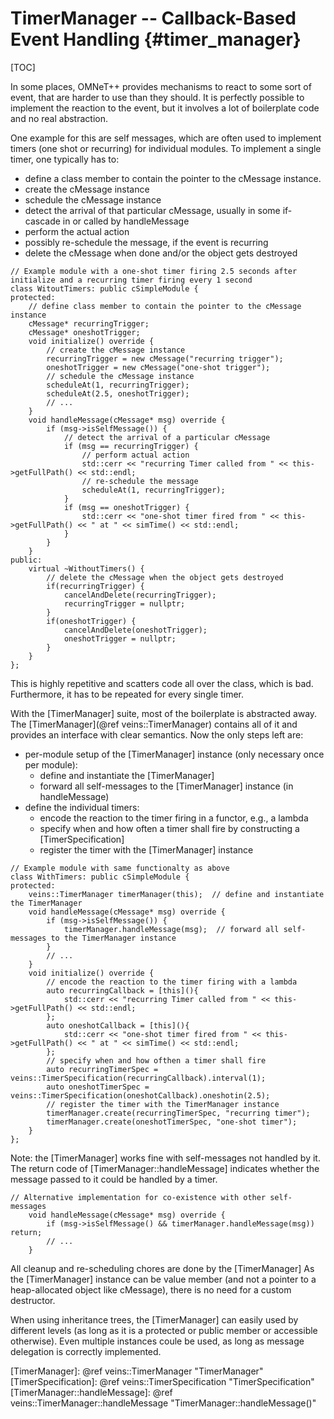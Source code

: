 # TimerManager -- Callback-Based Event Handling {#timer_manager}

[TOC]

In some places, OMNeT++ provides mechanisms to react to some sort of event, that are harder to use than they should.
It is perfectly possible to implement the reaction to the event, but it involves a lot of boilerplate code and no real abstraction.

One example for this are self messages, which are often used to implement timers (one shot or recurring) for individual modules.
To implement a single timer, one typically has to:

- define a class member to contain the pointer to the cMessage instance.
- create the cMessage instance
- schedule the cMessage instance
- detect the arrival of that particular cMessage, usually in some if-cascade in or called by handleMessage
- perform the actual action
- possibly re-schedule the message, if the event is recurring
- delete the cMessage when done and/or the object gets destroyed

```{.cpp}
// Example module with a one-shot timer firing 2.5 seconds after initialize and a recurring timer firing every 1 second
class WitoutTimers: public cSimpleModule {
protected:
    // define class member to contain the pointer to the cMessage instance
    cMessage* recurringTrigger;
    cMessage* oneshotTrigger;
    void initialize() override {
        // create the cMessage instance
        recurringTrigger = new cMessage("recurring trigger");
        oneshotTrigger = new cMessage("one-shot trigger");
        // schedule the cMessage instance
        scheduleAt(1, recurringTrigger);
        scheduleAt(2.5, oneshotTrigger);
        // ...
    }
    void handleMessage(cMessage* msg) override {
        if (msg->isSelfMessage()) {
            // detect the arrival of a particular cMessage
            if (msg == recurringTrigger) {
                // perform actual action
                std::cerr << "recurring Timer called from " << this->getFullPath() << std::endl;
                // re-schedule the message
                scheduleAt(1, recurringTrigger);
            }
            if (msg == oneshotTrigger) {
                std::cerr << "one-shot timer fired from " << this->getFullPath() << " at " << simTime() << std::endl;
            }
        }
    }
public:
    virtual ~WithoutTimers() {
        // delete the cMessage when the object gets destroyed
        if(recurringTrigger) {
            cancelAndDelete(recurringTrigger);
            recurringTrigger = nullptr;
        }
        if(oneshotTrigger) {
            cancelAndDelete(oneshotTrigger);
            oneshotTrigger = nullptr;
        }
    }
};
```

This is highly repetitive and scatters code all over the class, which is bad.
Furthermore, it has to be repeated for every single timer.

With the [TimerManager] suite, most of the boilerplate is abstracted away.
The [TimerManager](@ref veins::TimerManager) contains all of it and provides an interface with clear semantics.
Now the only steps left are:

- per-module setup of the [TimerManager] instance (only necessary once per module):
    - define and instantiate the [TimerManager]
    - forward all self-messages to the [TimerManager] instance (in handleMessage)
- define the individual timers:
  - encode the reaction to the timer firing in a functor, e.g., a lambda
  - specify when and how often a timer shall fire by constructing a [TimerSpecification]
  - register the timer with the [TimerManager] instance

```{.cpp}
// Example module with same functionalty as above
class WithTimers: public cSimpleModule {
protected:
    veins::TimerManager timerManager(this);  // define and instantiate the TimerManager
    void handleMessage(cMessage* msg) override {
        if (msg->isSelfMessage()) {
            timerManager.handleMessage(msg);  // forward all self-messages to the TimerManager instance
        }
        // ...
    }
    void initialize() override {
        // encode the reaction to the timer firing with a lambda
        auto recurringCallback = [this](){
            std::cerr << "recurring Timer called from " << this->getFullPath() << std::endl;
        };
        auto oneshotCallback = [this](){
            std::cerr << "one-shot timer fired from " << this->getFullPath() << " at " << simTime() << std::endl;
        };
        // specify when and how ofthen a timer shall fire
        auto recurringTimerSpec = veins::TimerSpecification(recurringCallback).interval(1);
        auto oneshotTimerSpec = veins::TimerSpecification(oneshotCallback).oneshotin(2.5);
        // register the timer with the TimerManager instance
        timerManager.create(recurringTimerSpec, "recurring timer");
        timerManager.create(oneshotTimerSpec, "one-shot timer");
    }
};
```

Note: the [TimerManager] works fine with self-messages not handled by it.
The return code of [TimerManager::handleMessage] indicates whether the message passed to it could be handled by a timer.
```{.cpp}
// Alternative implementation for co-existence with other self-messages
    void handleMessage(cMessage* msg) override {
        if (msg->isSelfMessage() && timerManager.handleMessage(msg)) return;
        // ...
    }
```

All cleanup and re-scheduling chores are done by the [TimerManager]
As the [TimerManager] instance can be value member (and not a pointer to a heap-allocated object like cMessage), there is no need for a custom destructor.

When using inheritance trees, the [TimerManager] can easily used by different levels (as long as it is a protected or public member or accessible otherwise).
Even multiple instances coule be used, as long as message delegation is correctly implemented.

[TimerManager]: @ref veins::TimerManager "TimerManager"
[TimerSpecification]: @ref veins::TimerSpecification "TimerSpecification"
[TimerManager::handleMessage]: @ref veins::TimerManager::handleMessage "TimerManager::handleMessage()"

